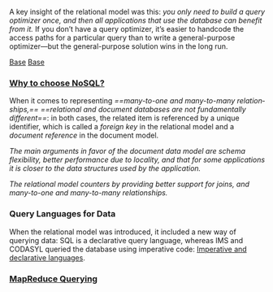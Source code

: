 A key insight of the relational model was this: *you only need to build a query optimizer once, and then all applications that use the database can benefit from it.* If you don’t have a query optimizer, it’s easier to handcode the access paths for a particular query than to write a general-purpose optimizer—but the general-purpose solution wins in the long run.

[Base](Base.md)
[Base](../OLAP/Base.md)

### [Why to choose NoSQL?](../NoSQL/Why%20to%20choose%20NoSQL?.md)

When it comes to representing *==many-to-one and many-to-many relation‐ ships,==* *==relational and document databases are not fundamentally different==*: in both cases, the related item is referenced by a unique identifier, which is called a *foreign key* in the relational model and a *document reference* in the document model.

*The main arguments in favor of the document data model are schema flexibility, better performance due to locality, and that for some applications it is closer to the data structures used by the application.* 

*The relational model counters by providing better support for joins, and many-to-one and many-to-many relationships.*

### Query Languages for Data

When the relational model was introduced, it included a new way of querying data: SQL is a declarative query language, whereas IMS and CODASYL queried the database using imperative code: [Imperative and declarative languages](../../Imperative%20and%20declarative%20languages.md).

### [MapReduce Querying](../../MapReduce%20Querying.md)





